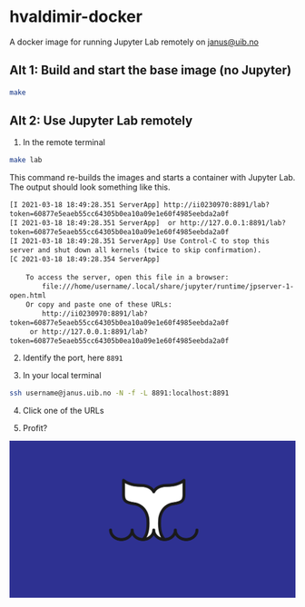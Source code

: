 # hvaldimir-docker

A docker image for running Jupyter Lab remotely on janus@uib.no

## Alt 1: Build and start the base image (no Jupyter)
```bash
make 
```

## Alt 2: Use Jupyter Lab remotely
1. In the remote terminal
```bash
make lab
```
This command re-builds the images and starts a container with Jupyter Lab. The output should look something like this.
```
[I 2021-03-18 18:49:28.351 ServerApp] http://ii0230970:8891/lab?token=60877e5eaeb55cc64305b0ea10a09e1e60f4985eebda2a0f
[I 2021-03-18 18:49:28.351 ServerApp]  or http://127.0.0.1:8891/lab?token=60877e5eaeb55cc64305b0ea10a09e1e60f4985eebda2a0f
[I 2021-03-18 18:49:28.351 ServerApp] Use Control-C to stop this server and shut down all kernels (twice to skip confirmation).
[C 2021-03-18 18:49:28.354 ServerApp] 
    
    To access the server, open this file in a browser:
        file:///home/username/.local/share/jupyter/runtime/jpserver-1-open.html
    Or copy and paste one of these URLs:
        http://ii0230970:8891/lab?token=60877e5eaeb55cc64305b0ea10a09e1e60f4985eebda2a0f
     or http://127.0.0.1:8891/lab?token=60877e5eaeb55cc64305b0ea10a09e1e60f4985eebda2a0f
```

2. Identify the port, here `8891`

3. In your local terminal
````bash
ssh username@janus.uib.no -N -f -L 8891:localhost:8891
````

4. Click one of the URLs

5. Profit?

![hvaldimir.png](hvaldimir.png)
